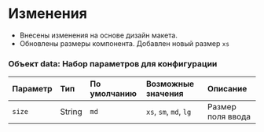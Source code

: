 # Изменения

- Внесены изменения на основе дизайн макета.
- Обновлены размеры компонента. Добавлен новый размер `xs`

### Объект data: Набор параметров для конфигурации

| Параметр     | Тип     | По умолчанию | Возможные значения     | Описание                                   |
|:-------------|:--------|:-------------|:-----------------------|:-------------------------------------------|
| `size`       | String  | `md`         | `xs`, `sm`, `md`, `lg` | Размер поля ввода                          |

